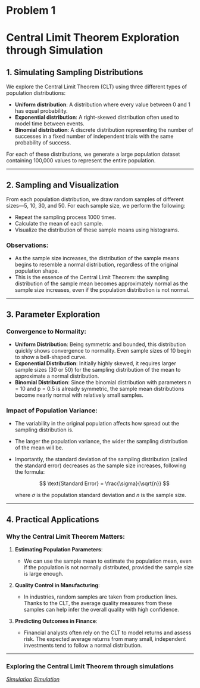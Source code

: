 # Problem 1

# Central Limit Theorem Exploration through Simulation

## 1. Simulating Sampling Distributions

We explore the Central Limit Theorem (CLT) using three different types of population distributions:

* **Uniform distribution**: A distribution where every value between 0 and 1 has equal probability.
* **Exponential distribution**: A right-skewed distribution often used to model time between events.
* **Binomial distribution**: A discrete distribution representing the number of successes in a fixed number of independent trials with the same probability of success.

For each of these distributions, we generate a large population dataset containing 100,000 values to represent the entire population.

---

## 2. Sampling and Visualization

From each population distribution, we draw random samples of different sizes—5, 10, 30, and 50. For each sample size, we perform the following:

* Repeat the sampling process 1000 times.
* Calculate the mean of each sample.
* Visualize the distribution of these sample means using histograms.

### Observations:

* As the sample size increases, the distribution of the sample means begins to resemble a normal distribution, regardless of the original population shape.
* This is the essence of the Central Limit Theorem: the sampling distribution of the sample mean becomes approximately normal as the sample size increases, even if the population distribution is not normal.

---

## 3. Parameter Exploration

### Convergence to Normality:

* **Uniform Distribution**: Being symmetric and bounded, this distribution quickly shows convergence to normality. Even sample sizes of 10 begin to show a bell-shaped curve.
* **Exponential Distribution**: Initially highly skewed, it requires larger sample sizes (30 or 50) for the sampling distribution of the mean to approximate a normal distribution.
* **Binomial Distribution**: Since the binomial distribution with parameters n = 10 and p = 0.5 is already symmetric, the sample mean distributions become nearly normal with relatively small samples.

### Impact of Population Variance:

* The variability in the original population affects how spread out the sampling distribution is.
* The larger the population variance, the wider the sampling distribution of the mean will be.
* Importantly, the standard deviation of the sampling distribution (called the standard error) decreases as the sample size increases, following the formula:

  $$
  \text{Standard Error} = \frac{\sigma}{\sqrt{n}}
  $$

  where $\sigma$ is the population standard deviation and $n$ is the sample size.

---

## 4. Practical Applications

### Why the Central Limit Theorem Matters:

1. **Estimating Population Parameters**:

   * We can use the sample mean to estimate the population mean, even if the population is not normally distributed, provided the sample size is large enough.

2. **Quality Control in Manufacturing**:

   * In industries, random samples are taken from production lines. Thanks to the CLT, the average quality measures from these samples can help infer the overall quality with high confidence.

3. **Predicting Outcomes in Finance**:

   * Financial analysts often rely on the CLT to model returns and assess risk. The expected average returns from many small, independent investments tend to follow a normal distribution.

---
### Exploring the Central Limit Theorem through simulations
*[Simulation](iindex.html)*
*[Simulation](project.html)*


